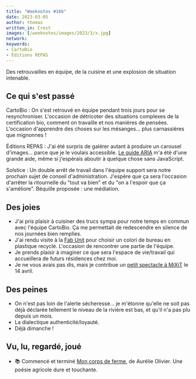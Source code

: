 ```yaml
---
title: "Weeknotes #166"
date: 2023-03-05
author: thomas
written_in: Crest
images: [/weeknotes/images/2023/3/x.jpg]
network:
keywords:
- CartoBio
- Éditions REPAS
---
```


Des retrouvailles en équipe, de la cuisine et une explosion de situation intenable.

<!--more-->

## Ce qui s'est passé

CartoBio
: On s'est retrouvé en équipe pendant trois jours pour se resynchroniser. L'occasion de détricoter des situations complexes de la certification bio, comment on travaille et nos manières de pensées. L'occasion d'apprendre des choses sur les mésanges… plus carnassières que mignonnes !

Éditions REPAS
: J'ai été surpris de galérer autant à produire un carousel d'images… parce que je le voulais accessible. [Le guide ARIA](https://www.w3.org/WAI/ARIA/apg/patterns/carousel/) m'a été d'une grande aide, même si j'espérais aboutir à quelque chose sans JavaScript.

Solstice
: Un double arrêt de travail dans l'équipe support sera notre prochain sujet de conseil d'administration. J'espère que ça sera l'occasion d'arrêter la ritournelle du "tout va bien" et du "on a l'espoir que ça s'améliore". Béquille proposée : une médiation.

## Des joies

- J'ai pris plaisir à cuisiner des trucs sympa pour notre temps en commun avec l'équipe CartoBio. Ça me permettait de redescendre en silence de nos journées bien remplies.
- J'ai rendu visite à la [Fab Unit](https://fabunit.fr/) pour choisir un colori de bureau en plastique recyclé. L'occasion de rencontrer une partie de l'équipe.
- Je prends plaisir à imaginer ce que sera l'espace de vie/travail qui accueillera de futurs résidences chez moi.
- Je ne vous avais pas dis, mais je contribue un [petit spectacle à MiXiT](https://mixitconf.org/fr/2023/ce-code-qui-nous-lit) le 14 avril.

## Des peines

- On n'est pas loin de l'alerte sécheresse… je m'étonne qu'elle ne soit pas déjà déclarée tellement le niveau de la rivière est bas, et qu'il n'a pas plu depuis un mois.
- La dialectique authenticité/loyauté.
- Déjà dimanche !

## Vu, lu, regardé, joué

- 📚 Commencé et terminé [Mon corps de ferme](https://www.editionsducommun.org/collections/all/products/mon-corps-de-ferme), de Aurélie Olivier. Une poésie agricole dure et touchante.
